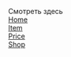 Смотреть здесь <br>
<a href="https://vm-1.github.io/Borodinski/home.html">Home</a><br>
<a href="https://vm-1.github.io/Borodinski/item.html">Item</a><br>
<a href="https://vm-1.github.io/Borodinski/price.html">Price</a><br>
<a href="https://vm-1.github.io/Borodinski/shop.html">Shop</a><br>
